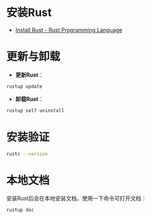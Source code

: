 
# 安装Rust

- [Install Rust - Rust Programming Language](https://www.rust-lang.org/tools/install)


# 更新与卸载

- **更新Rust**：

```bash
rustup update
```

- **卸载Rust**：

```bash
rustup self uninstall
```

# 安装验证

```bash
rustc --version
```

# 本地文档

安装Rust后会在本地安装文档，使用一下命令可打开文档：

```bash
rustup doc
```